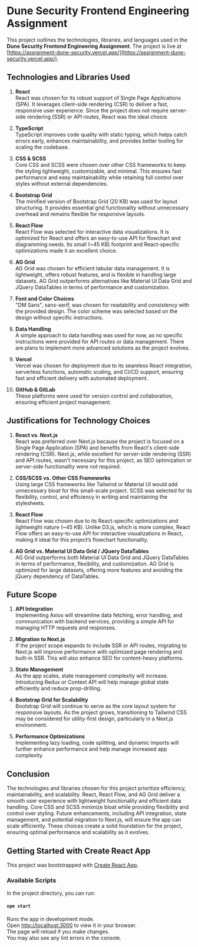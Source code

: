 # Dune Security Frontend Engineering Assignment

This project outlines the technologies, libraries, and languages used in the **Dune Security Frontend Engineering Assignment**. The project is live at [https://assignment-dune-security.vercel.app/](https://assignment-dune-security.vercel.app/).

## Technologies and Libraries Used

1. **React**  
   React was chosen for its robust support of Single Page Applications (SPA). It leverages client-side rendering (CSR) to deliver a fast, responsive user experience. Since the project does not require server-side rendering (SSR) or API routes, React was the ideal choice.

2. **TypeScript**  
   TypeScript improves code quality with static typing, which helps catch errors early, enhances maintainability, and provides better tooling for scaling the codebase.

3. **CSS & SCSS**  
   Core CSS and SCSS were chosen over other CSS frameworks to keep the styling lightweight, customizable, and minimal. This ensures fast performance and easy maintainability while retaining full control over styles without external dependencies.

4. **Bootstrap Grid**  
   The minified version of Bootstrap Grid (20 KB) was used for layout structuring. It provides essential grid functionality without unnecessary overhead and remains flexible for responsive layouts.

5. **React Flow**  
   React Flow was selected for interactive data visualizations. It is optimized for React and offers an easy-to-use API for flowchart and diagramming needs. Its small (~45 KB) footprint and React-specific optimizations made it an excellent choice.

6. **AG Grid**  
   AG Grid was chosen for efficient tabular data management. It is lightweight, offers robust features, and is flexible in handling large datasets. AG Grid outperforms alternatives like Material UI Data Grid and JQuery DataTables in terms of performance and customization.

7. **Font and Color Choices**  
   "DM Sans", sans-serif, was chosen for readability and consistency with the provided design. The color scheme was selected based on the design without specific instructions.

8. **Data Handling**  
   A simple approach to data handling was used for now, as no specific instructions were provided for API routes or data management. There are plans to implement more advanced solutions as the project evolves.

9. **Vercel**  
   Vercel was chosen for deployment due to its seamless React integration, serverless functions, automatic scaling, and CI/CD support, ensuring fast and efficient delivery with automated deployment.

10. **GitHub & GitLab**  
    These platforms were used for version control and collaboration, ensuring efficient project management.

## Justifications for Technology Choices

1. **React vs. Next.js**  
   React was preferred over Next.js because the project is focused on a Single Page Application (SPA) and benefits from React's client-side rendering (CSR). Next.js, while excellent for server-side rendering (SSR) and API routes, wasn't necessary for this project, as SEO optimization or server-side functionality were not required.

2. **CSS/SCSS vs. Other CSS Frameworks**  
   Using large CSS frameworks like Tailwind or Material UI would add unnecessary bloat for this small-scale project. SCSS was selected for its flexibility, control, and efficiency in writing and maintaining the stylesheets.

3. **React Flow**  
   React Flow was chosen due to its React-specific optimizations and lightweight nature (~45 KB). Unlike D3.js, which is more complex, React Flow offers an easy-to-use API for interactive visualizations in React, making it ideal for this project’s flowchart functionality.

4. **AG Grid vs. Material UI Data Grid / JQuery DataTables**  
   AG Grid outperforms both Material UI Data Grid and JQuery DataTables in terms of performance, flexibility, and customization. AG Grid is optimized for large datasets, offering more features and avoiding the jQuery dependency of DataTables.

## Future Scope

1. **API Integration**  
   Implementing Axios will streamline data fetching, error handling, and communication with backend services, providing a simple API for managing HTTP requests and responses.

2. **Migration to Next.js**  
   If the project scope expands to include SSR or API routes, migrating to Next.js will improve performance with optimized page rendering and built-in SSR. This will also enhance SEO for content-heavy platforms.

3. **State Management**  
   As the app scales, state management complexity will increase. Introducing Redux or Context API will help manage global state efficiently and reduce prop-drilling.

4. **Bootstrap Grid for Scalability**  
   Bootstrap Grid will continue to serve as the core layout system for responsive layouts. As the project grows, transitioning to Tailwind CSS may be considered for utility-first design, particularly in a Next.js environment.

5. **Performance Optimizations**  
   Implementing lazy loading, code splitting, and dynamic imports will further enhance performance and help manage increased app complexity.

## Conclusion

The technologies and libraries chosen for this project prioritize efficiency, maintainability, and scalability. React, React Flow, and AG Grid deliver a smooth user experience with lightweight functionality and efficient data handling. Core CSS and SCSS minimize bloat while providing flexibility and control over styling. Future enhancements, including API integration, state management, and potential migration to Next.js, will ensure the app can scale efficiently. These choices create a solid foundation for the project, ensuring optimal performance and scalability as it evolves.

## Getting Started with Create React App

This project was bootstrapped with [Create React App](https://reactjs.org/docs/create-a-new-react-app.html).

### Available Scripts

In the project directory, you can run:

#### `npm start`
Runs the app in development mode.  
Open [http://localhost:3000](http://localhost:3000) to view it in your browser.  
The page will reload if you make changes.  
You may also see any lint errors in the console.


